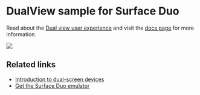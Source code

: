 # DualView sample for Surface Duo

Read about the [Dual view user experience](https://docs.microsoft.com/dual-screen/introduction#dual-view) and visit the [docs page](https://docs.microsoft.com/dual-screen/android/sample-code/dual-view) for more information.

![](Screenshots/)

## Related links

- [Introduction to dual-screen devices](https://docs.microsoft.com/dual-screen/introduction)
- [Get the Surface Duo emulator](https://docs.microsoft.com/dual-screen/android/emulator/)

